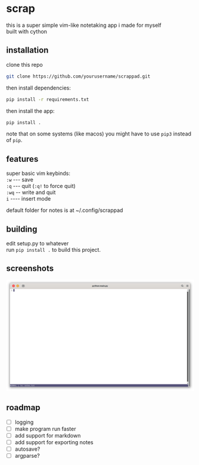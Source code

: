 # scrap
this is a super simple vim-like notetaking app i made for myself  
built with cython

## installation
clone this repo 
```bash
git clone https://github.com/yourusername/scrappad.git
```
then install dependencies:
```bash
pip install -r requirements.txt
```
then install the app:
```bash
pip install .
```
note that on some systems (like macos) you might have to use `pip3` instead of `pip`.

## features
super basic vim keybinds:  
`:w` --- save  
`:q` --- quit (`:q!` to force quit)  
`:wq` -- write and quit  
`i` ---- insert mode  
  
default folder for notes is at ~/.config/scrappad  

## building
edit setup.py to whatever  
run `pip install .` to build this project.

## screenshots
![screenshot](assets/screenshot.png)

## roadmap
- [ ] logging  
- [ ] make program run faster  
- [ ] add support for markdown  
- [ ] add support for exporting notes  
- [ ] autosave?  
- [ ] argparse?
